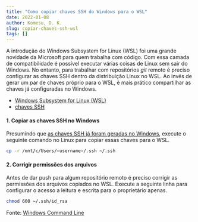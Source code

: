```yaml
---
title: "Como copiar chaves SSH do Windows para o WSL"
date: 2022-01-08
author: Komesu, D. K.
slug: copiar-chaves-ssh-wsl
tags: []
---
```


A introdução do Windows Subsystem for Linux (WSL) foi uma grande novidade da Microsoft para quem trabalha com código. Com essa camada de compatibilidade é possível executar várias coisas de Linux sem sair do Windows. No entanto, para trabalhar com repositórios *git* remoto é preciso configurar as chaves SSH dentro da distribuição Linux no WSL. Ao invés de gerar um par de chaves próprio para o WSL, é mais prático compartilhar as chaves já configuradas no Windows.

<!--more-->

- [Windows Subsystem for Linux (WSL)](https://en.wikipedia.org/wiki/Windows_Subsystem_for_Linux)
- [chaves SSH](https://en.wikipedia.org/wiki/Secure_Shell)

#### 1. Copiar as chaves SSH no Windows

Presumindo que [as chaves SSH já foram geradas no Windows](https://interworks.com/blog/2021/09/15/setting-up-ssh-agent-in-windows-for-passwordless-git-authentication/), execute o seguinte comando no Linux para copiar essas chaves para o WSL.

```sh
cp -r /mnt/c/Users/<username>/.ssh ~/.ssh
```

#### 2. Corrigir permissões dos arquivos

Antes de dar push para algum repositório remoto é preciso corrigir as permissões dos arquivos copiados no WSL. Execute a seguinte linha para configurar o acesso a leitura e escrita para o proprietário apenas.

```sh
chmod 600 ~/.ssh/id_rsa
```

Fonte: [Windows Command Line](https://devblogs.microsoft.com/commandline/sharing-ssh-keys-between-windows-and-wsl-2/)
